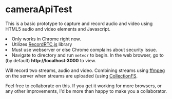 # cameraApiTest

This is a basic prototype to capture and record audio and video using HTML5 audio and video elements and Javascript. 

<li>Only works in Chrome right now.</li>
<li>Utilizes <a href="http://recordrtc.org/">RecordRTC.js</a> library</li>
<li>Must use webserver or else Chrome complains about security issue.</li>
<li>Navigate to directory and run <code>meteor</code> to begin. In the web browser, go to (by default) <b>http://localhost:3000</b> to view.</li>

Will record two streams, audio and video.  Combining streams using <a href="https://www.ffmpeg.org/">ffmpeg</a> on the server when streams are uploaded (using <a href="https://github.com/CollectionFS/Meteor-CollectionFS">CollectionFS</a>.

Feel free to collaborate on this.  If you get it working for more browsers, or any other improvements, I'd be more than happy to make you a collaborator.
